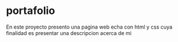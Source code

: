 # portafolio
En este proyecto presento una pagina web echa con html y css cuya finalidad es presentar una descripcion acerca de mi
